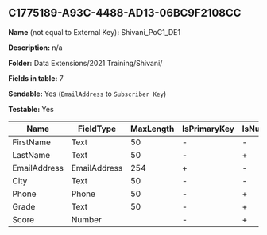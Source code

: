 ## C1775189-A93C-4488-AD13-06BC9F2108CC

**Name** (not equal to External Key)**:** Shivani_PoC1_DE1

**Description:** n/a

**Folder:** Data Extensions/2021 Training/Shivani/

**Fields in table:** 7

**Sendable:** Yes (`EmailAddress` to `Subscriber Key`)

**Testable:** Yes

| Name | FieldType | MaxLength | IsPrimaryKey | IsNullable | DefaultValue |
| --- | --- | --- | --- | --- | --- |
| FirstName | Text | 50 | - | - |  |
| LastName | Text | 50 | - | + |  |
| EmailAddress | EmailAddress | 254 | + | - |  |
| City | Text | 50 | - | - |  |
| Phone | Phone | 50 | - | + |  |
| Grade | Text | 50 | - | + |  |
| Score | Number |  | - | + |  |
